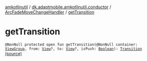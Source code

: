 [amkotlinutil](../../index.md) / [dk.adaptmobile.amkotlinutil.conductor](../index.md) / [ArcFadeMoveChangeHandler](index.md) / [getTransition](./get-transition.md)

# getTransition

`@NonNull protected open fun getTransition(@NonNull container: `[`ViewGroup`](https://developer.android.com/reference/android/view/ViewGroup.html)`, from: `[`View`](https://developer.android.com/reference/android/view/View.html)`?, to: `[`View`](https://developer.android.com/reference/android/view/View.html)`?, isPush: `[`Boolean`](https://kotlinlang.org/api/latest/jvm/stdlib/kotlin/-boolean/index.html)`): `[`Transition`](https://developer.android.com/reference/android/transition/Transition.html) [(source)](https://github.com/adaptmobile-organization/amkotlinutil/tree/master/amkotlinutil/amkotlinutil/src/main/java/dk/adaptmobile/amkotlinutil/conductor/ArcFadeMoveChangeHandler.java#L25)